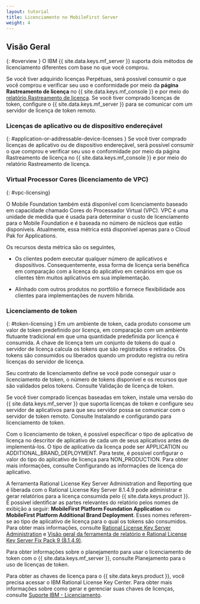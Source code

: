 ```yaml
---
layout: tutorial
title: Licenciamento no MobileFirst Server
weight: 4
---
```

<!-- NLS_CHARSET=UTF-8 -->
## Visão Geral
{: #overview }
O IBM {{ site.data.keys.mf_server }} suporta dois métodos de licenciamento diferentes com base no que você comprou.

Se você tiver adquirido licenças Perpétuas, será possível consumir o que você comprou e verificar seu uso e conformidade por meio da **página Rastreamento de licença** no {{ site.data.keys.mf_console }} e por meio do [relatório Rastreamento de licença](../../administering-apps/license-tracking/#license-tracking-report). Se você tiver comprado licenças de token, configure o {{ site.data.keys.mf_server }} para se comunicar com um servidor de licença de token remoto.

### Licenças de aplicativo ou de dispositivo endereçável
{: #application-or-addressable-device-licenses }
Se você tiver comprado licenças de aplicativo ou de dispositivo endereçável, será possível consumir o que comprou e verificar seu uso e conformidade por meio da página Rastreamento de licença no {{ site.data.keys.mf_console }} e por meio do relatório Rastreamento de licença.

### Virtual Processor Cores (licenciamento de VPC)
{: #vpc-licensing}

O Mobile Foundation também está disponível com licenciamento baseado em capacidade chamado Cores do Processador Virtual (VPC). VPC é uma unidade de medida que é usada para determinar o custo de licenciamento para o Mobile Foundation e é baseada no número de núcleos que estão disponíveis. Atualmente, essa métrica está disponível apenas para o Cloud Pak for Applications.

Os recursos desta métrica são os seguintes,

* Os clientes podem executar qualquer número de aplicativos e dispositivos. Consequentemente, essa forma de licença seria benéfica em comparação com a licença do aplicativo em cenários em que os clientes têm muitos aplicativos em sua implementação.

* Alinhado com outros produtos no portfólio e fornece flexibilidade aos clientes para implementações de nuvem híbrida.


### Licenciamento de token
{: #token-licensing }
Em um ambiente de token,
cada produto consome um valor de token predefinido por licença, em comparação
com um ambiente flutuante tradicional em que uma quantidade predefinida
por licença é consumida. A chave de licença tem um conjunto de tokens do
qual o servidor de licença calcula os tokens que são registrados
e retirados. Os tokens são consumidos ou liberados quando um produto
registra ou retira licenças do servidor de licença.

Seu contrato
de licenciamento define se você pode conseguir usar o licenciamento de
token, o número de tokens disponível e os recursos que são validados
pelos tokens. Consulte Validação de licença de token.

Se você tiver comprado licenças
baseadas em token, instale uma versão do
{{ site.data.keys.mf_server }}
que suporta licenças de token e configure seu servidor de aplicativos
para que seu servidor possa se comunicar com o servidor de token
remoto. Consulte Instalando e configurando para licenciamento de token.

Com o
licenciamento de token, é possível especificar o tipo de aplicativo de licença no descritor
de aplicativo de cada um de seus aplicativos antes de implementá-los. O tipo de aplicativo da licença pode ser APPLICATION ou ADDITIONAL_BRAND_DEPLOYMENT. Para teste, é possível configurar o valor do tipo do aplicativo de licença para NON_PRODUCTION. Para obter mais informações, consulte Configurando as informações de licença do aplicativo.

A ferramenta Rational License Key Server Administration and Reporting que é liberada com o Rational License Key Server 8.1.4.9 pode administrar e gerar relatórios para a licença consumida pelo {{ site.data.keys.product }}. É possível identificar as partes relevantes do relatório pelos nomes de exibição a seguir: **MobileFirst Platform Foundation Application** ou **MobileFirst Platform Additional Brand Deployment**. Esses nomes referem-se
ao tipo de aplicativo de licença para o qual os tokens são consumidos. Para obter mais informações, consulte [Rational License Key Server Administration](https://www.ibm.com/support/knowledgecenter/SSSTWP_8.1.4/com.ibm.rational.license.doc/topics/c_rlks_admin_tool_overview.html) e [Visão geral da ferramenta de relatório e Rational License Key Server Fix Pack 9 (8.1.4.9)](http://www.ibm.com/support/docview.wss?uid=swg24040300).

Para obter informações sobre o planejamento para usar o licenciamento de token com o {{ site.data.keys.mf_server }}, consulte Planejamento para o uso de licenças de token.

Para obter as chaves de licença para o {{ site.data.keys.product }}, você precisa acessar o IBM Rational License Key Center. Para obter mais informações sobre como gerar e gerenciar suas chaves de licenças, consulte [Suporte IBM - Licenciamento](http://www.ibm.com/software/rational/support/licensing/).
